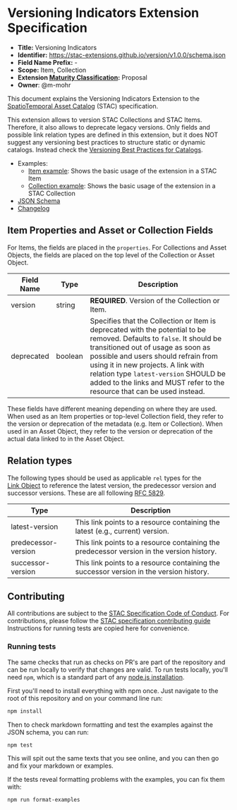 # Versioning Indicators Extension Specification

- **Title:** Versioning Indicators
- **Identifier:** <https://stac-extensions.github.io/version/v1.0.0/schema.json>
- **Field Name Prefix:** -
- **Scope:** Item, Collection
- **Extension [Maturity Classification](https://github.com/radiantearth/stac-spec/tree/master/extensions/README.md#extension-maturity):** Proposal
- **Owner**: @m-mohr

This document explains the Versioning Indicators Extension to the
[SpatioTemporal Asset Catalog](https://github.com/radiantearth/stac-spec) (STAC) specification.

This extension allows to version STAC Collections and STAC Items. Therefore, it also allows to deprecate legacy versions.
Only fields and possible link relation types are defined in this extension,
but it does NOT suggest any versioning best practices to structure static or dynamic catalogs.
Instead check the [Versioning Best Practices for Catalogs](https://github.com/radiantearth/stac-spec/tree/master/best-practices.md#versioning-for-catalogs).

- Examples:
  - [Item example](examples/item.json): Shows the basic usage of the extension in a STAC Item
  - [Collection example](examples/collection.json): Shows the basic usage of the extension in a STAC Collection
- [JSON Schema](json-schema/schema.json)
- [Changelog](./CHANGELOG.md)

## Item Properties and Asset or Collection Fields

For Items, the fields are placed in the `properties`. For Collections and Asset Objects, the fields are placed on the top level of the Collection or
Asset Object.

| Field Name | Type    | Description |
| ---------- | ------- | ----------- |
| version    | string  | **REQUIRED**. Version of the Collection or Item. |
| deprecated | boolean | Specifies that the Collection or Item is deprecated with the potential to be removed. Defaults to `false`. It should be transitioned out of usage as soon as possible and users should refrain from using it in new projects. A link with relation type `latest-version` SHOULD be added to the links and MUST refer to the resource that can be used instead. |

These fields have different meaning depending on where they are used. When used as an Item properties or top-level Collection field, they refer to
the version or deprecation of the metadata (e.g. Item or Collection). When used in an Asset Object, they refer to the version or deprecation of the
actual data linked to in the Asset Object.

## Relation types

The following types should be used as applicable `rel` types for the\
 [Link Object](https://github.com/radiantearth/stac-spec/tree/master/item-spec/item-spec.md#link-object) to reference the latest version,
 the predecessor version and successor versions. These are all following [RFC 5829](https://tools.ietf.org/html/rfc5829).

| Type                | Description |
| ------------------- | ----------- |
| latest-version      | This link points to a resource containing the latest (e.g., current) version. |
| predecessor-version | This link points to a resource containing the predecessor version in the version history. |
| successor-version   | This link points to a resource containing the successor version in the version history. |

## Contributing

All contributions are subject to the
[STAC Specification Code of Conduct](https://github.com/radiantearth/stac-spec/blob/master/CODE_OF_CONDUCT.md).
For contributions, please follow the
[STAC specification contributing guide](https://github.com/radiantearth/stac-spec/blob/master/CONTRIBUTING.md) Instructions
for running tests are copied here for convenience.

### Running tests

The same checks that run as checks on PR's are part of the repository and can be run locally to verify that changes are valid. 
To run tests locally, you'll need `npm`, which is a standard part of any [node.js installation](https://nodejs.org/en/download/).

First you'll need to install everything with npm once. Just navigate to the root of this repository and on 
your command line run:
```bash
npm install
```

Then to check markdown formatting and test the examples against the JSON schema, you can run:
```bash
npm test
```

This will spit out the same texts that you see online, and you can then go and fix your markdown or examples.

If the tests reveal formatting problems with the examples, you can fix them with:
```bash
npm run format-examples
```
